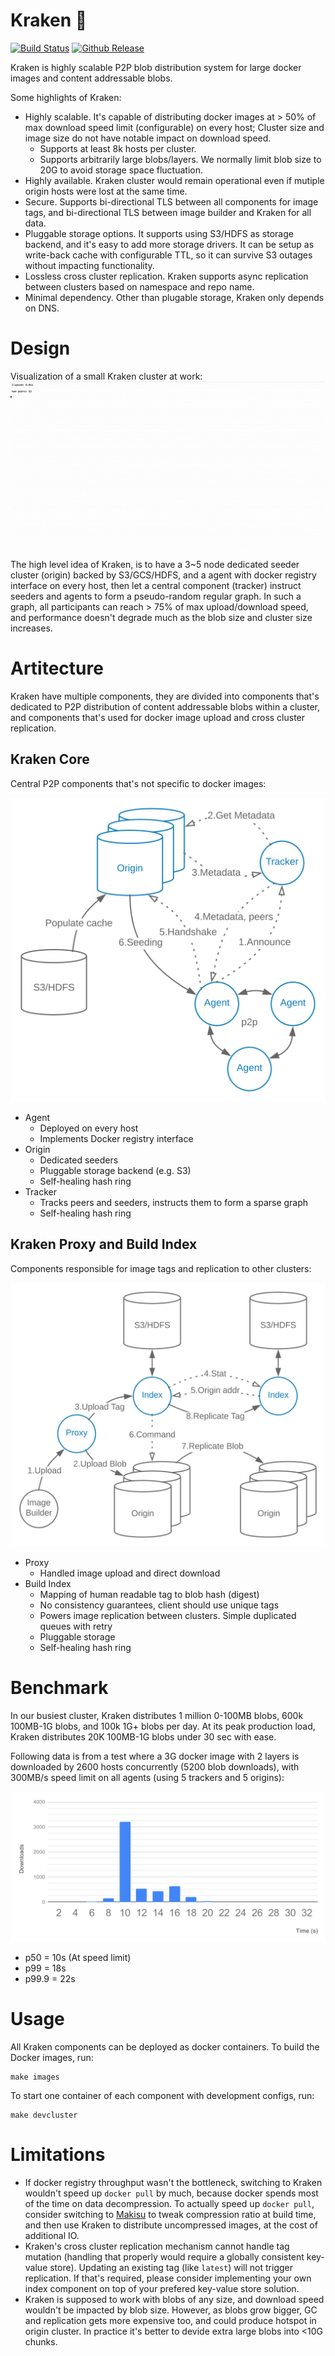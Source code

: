 # Kraken :octopus:

[![Build Status](https://travis-ci.org/uber/kraken.svg?branch=master)](https://travis-ci.org/uber/kraken)
[![Github Release](https://img.shields.io/github/release/uber/kraken.svg)](https://github.com/uber/kraken/releases)

Kraken is highly scalable P2P blob distribution system for large docker images and content addressable blobs.

Some highlights of Kraken:
- Highly scalable. It's capable of distributing docker images at > 50% of max download speed limit (configurable) on every host; Cluster size and image size do not have notable impact on download speed.
  - Supports at least 8k hosts per cluster.
  - Supports arbitrarily large blobs/layers. We normally limit blob size to 20G to avoid storage space fluctuation.
- Highly available. Kraken cluster would remain operational even if mutiple origin hosts were lost at the same time.
- Secure. Supports bi-directional TLS between all components for image tags, and bi-directional TLS between image builder and Kraken for all data.
- Pluggable storage options. It supports using S3/HDFS as storage backend, and it's easy to add more storage drivers. It can be setup as write-back cache with configurable TTL, so it can survive S3 outages without impacting functionality.
- Lossless cross cluster replication. Kraken supports async replication between clusters based on namespace and repo name.
- Minimal dependency. Other than plugable storage, Kraken only depends on DNS.

# Design
Visualization of a small Kraken cluster at work:
![](assets/visualization.gif)

The high level idea of Kraken, is to have a 3~5 node dedicated seeder cluster (origin) backed by S3/GCS/HDFS, and a agent with docker registry interface on every host, then let a central component (tracker) instruct seeders and agents to form a pseudo-random regular graph. In such a graph, all participants can reach > 75% of max upload/download speed, and performance doesn't degrade much as the blob size and cluster size increases.

# Artitecture

Kraken have multiple components, they are divided into components that's dedicated to P2P distribution of content addressable blobs within a cluster, and components that's used for docker image upload and cross cluster replication.

## Kraken Core

Central P2P components that's not specific to docker images:

![](assets/kraken_core.svg)

- Agent
  - Deployed on every host
  - Implements Docker registry interface
- Origin
  - Dedicated seeders
  - Pluggable storage backend (e.g. S3)
  - Self-healing hash ring
- Tracker
  - Tracks peers and seeders, instructs them to form a sparse graph
  - Self-healing hash ring

## Kraken Proxy and Build Index

Components responsible for image tags and replication to other clusters:

![](assets/kraken_build_index.svg)

- Proxy
  - Handled image upload and direct download
- Build Index
  - Mapping of human readable tag to blob hash (digest)
  - No consistency guarantees, client should use unique tags
  - Powers image replication between clusters. Simple duplicated queues with retry
  - Pluggable storage
  - Self-healing hash ring

# Benchmark

In our busiest cluster, Kraken distributes 1 million 0-100MB blobs, 600k 100MB-1G blobs, and 100k 1G+ blobs per day. At its peak production load, Kraken distributes 20K 100MB-1G blobs under 30 sec with ease.

Following data is from a test where a 3G docker image with 2 layers is downloaded by 2600 hosts concurrently (5200 blob downloads), with 300MB/s speed limit on all agents (using 5 trackers and 5 origins):

![](assets/kraken_benchmark.svg)

- p50 = 10s (At speed limit)
- p99 = 18s
- p99.9 = 22s

# Usage

All Kraken components can be deployed as docker containers.
To build the Docker images, run:
```
make images
```
To start one container of each component with development configs, run:
```
make devcluster
```

# Limitations

- If docker registry throughput wasn't the bottleneck, switching to Kraken wouldn't speed up `docker pull` by much, because docker spends most of the time on data decompression. To actually speed up `docker pull`, consider switching to [Makisu](https://github.com/uber/makisu) to tweak compression ratio at build time, and then use Kraken to distribute uncompressed images, at the cost of additional IO.
- Kraken's cross cluster replication mechanism cannot handle tag mutation (handling that properly would require a globally consistent key-value store). Updating an existing tag (like `latest`) will not trigger replication. If that's required, please consider implementing your own index component on top of your prefered key-value store solution.
- Kraken is supposed to work with blobs of any size, and download speed wouldn't be impacted by blob size. However, as blobs grow bigger, GC and replication gets more expensive too, and could produce hotspot in origin cluster. In practice it's better to devide extra large blobs into <10G chunks.
